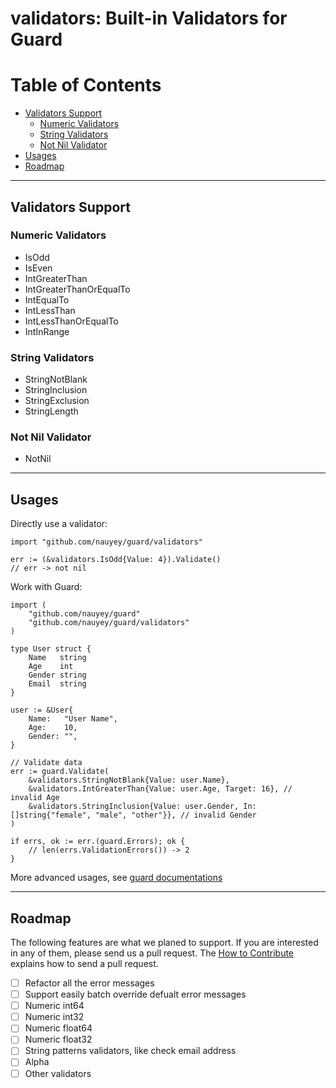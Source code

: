 validators: Built-in Validators for Guard
=========================================

Table of Contents
=================

* [Validators Support](#validators-support)
    * [Numeric Validators](#numeric-validators)
    * [String Validators](#string-validators)
    * [Not Nil Validator](#not-nil-validator)
* [Usages](#usages)
* [Roadmap](#roadmap)

---------------------------------------

## Validators Support

### Numeric Validators

* IsOdd
* IsEven
* IntGreaterThan
* IntGreaterThanOrEqualTo
* IntEqualTo
* IntLessThan
* IntLessThanOrEqualTo
* IntInRange

### String Validators

* StringNotBlank
* StringInclusion
* StringExclusion
* StringLength

### Not Nil Validator

* NotNil

---------------------------------------

## Usages

Directly use a validator:
```golang
import "github.com/nauyey/guard/validators"

err := (&validators.IsOdd{Value: 4}).Validate()
// err -> not nil
```

Work with Guard:
```golang
import (
	"github.com/nauyey/guard"
	"github.com/nauyey/guard/validators"
)

type User struct {
	Name   string
	Age    int
	Gender string
	Email  string
}

user := &User{
	Name:   "User Name",
	Age:    10,
	Gender: "",
}

// Validate data
err := guard.Validate(
	&validators.StringNotBlank{Value: user.Name},
	&validators.IntGreaterThan{Value: user.Age, Target: 16}, // invalid Age
	&validators.StringInclusion{Value: user.Gender, In: []string{"female", "male", "other"}}, // invalid Gender
)

if errs, ok := err.(guard.Errors); ok {
	// len(errs.ValidationErrors()) -> 2
}
```

More advanced usages, see [guard documentations](../README.md)

--------------------------------------------------------------

## Roadmap

The following features are what we planed to support. If you are interested in any of them, please send us a pull request. The [How to Contribute](../README.md#how-to-contribute) explains how to send a pull request.
- [ ] Refactor all the error messages
- [ ] Support easily batch override defualt error messages
- [ ] Numeric int64
- [ ] Numeric int32
- [ ] Numeric float64
- [ ] Numeric float32
- [ ] String patterns validators, like check email address
- [ ] Alpha
- [ ] Other validators
